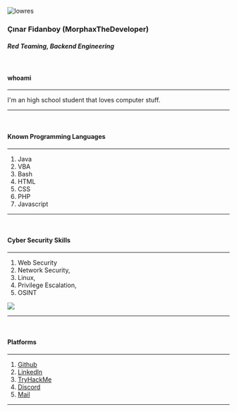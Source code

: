 ![lowres](https://user-images.githubusercontent.com/61086421/235972085-75dd22c7-633d-454a-bcca-1934448c2ab1.jpg)
### Çınar Fidanboy (MorphaxTheDeveloper)
#### _Red Teaming, Backend Engineering_
&nbsp;

#### whoami
***
I'm an high school student that loves computer stuff.  
***  
&nbsp;

#### Known Programming Languages  
***
1. Java
2. VBA
3. Bash
4. HTML
5. CSS
6. PHP
7. Javascript
***  

&nbsp;

#### Cyber Security Skills
***
1. Web Security
2. Network Security,
3. Linux,
4. Privilege Escalation,
5. OSINT

![](https://tryhackme-badges.s3.amazonaws.com/morphax.png)

***
&nbsp;
#### Platforms
***
1. [Github](https://www.github.com/morphaxthedeveloper)
2. [Linkedln](https://www.linkedin.com/in/%C3%A7%C4%B1nar-fidanboy-b1b963252/)
3. [TryHackMe](https://tryhackme.com/p/morphax)
4. [Discord](https://discord.com/channels/@me/626097240305434625)
5. [Mail](mailto://cinarfidanboy@gmail.com)

***
